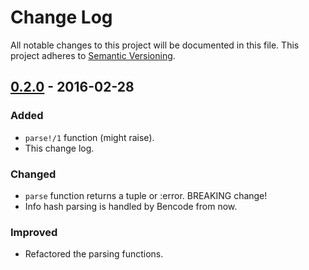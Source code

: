 # Change Log
All notable changes to this project will be documented in this file.
This project adheres to [Semantic Versioning](http://semver.org/).

## [0.2.0] - 2016-02-28
### Added
- `parse!/1` function (might raise).
- This change log.

### Changed
- `parse` function returns a tuple or :error. BREAKING change!
- Info hash parsing is handled by Bencode from now.

### Improved
- Refactored the parsing functions.

[Unreleased]: https://github.com/olivierlacan/keep-a-changelog/compare/v0.2.0...HEAD
[0.2.0]: https://github.com/olivierlacan/keep-a-changelog/compare/v0.1.0...v0.2.0
